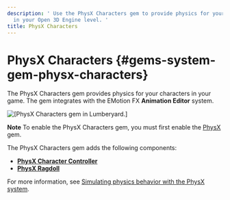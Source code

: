 ```yaml
---
description: ' Use the PhysX Characters gem to provide physics for your characters
  in your Open 3D Engine level. '
title: PhysX Characters
---
```

# PhysX Characters {#gems-system-gem-physx-characters}

The PhysX Characters gem provides physics for your characters in your game\. The gem integrates with the EMotion FX **Animation Editor** system\.

![\[PhysX Characters gem in Lumberyard.\]](/images/user-guide/gems/physx/gems-system-physx-characters.png)

**Note**
To enable the PhysX Characters gem, you must first enable the [PhysX](/docs/user-guide/features/gems/physx.md) gem\.

The PhysX Characters gem adds the following components:
+  **[PhysX Character Controller](/docs/user-guide/features/components/physx-character-controller.md)**
+  **[PhysX Ragdoll](/docs/user-guide/features/components/physx-ragdoll.md)**

For more information, see [Simulating physics behavior with the PhysX system](/docs/user-guide/features/interactivity/physics/nvidia-physx/intro.md)\.